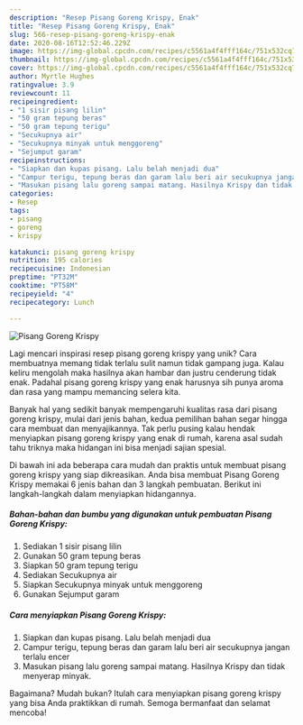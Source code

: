```yaml
---
description: "Resep Pisang Goreng Krispy, Enak"
title: "Resep Pisang Goreng Krispy, Enak"
slug: 566-resep-pisang-goreng-krispy-enak
date: 2020-08-16T12:52:46.229Z
image: https://img-global.cpcdn.com/recipes/c5561a4f4fff164c/751x532cq70/pisang-goreng-krispy-foto-resep-utama.jpg
thumbnail: https://img-global.cpcdn.com/recipes/c5561a4f4fff164c/751x532cq70/pisang-goreng-krispy-foto-resep-utama.jpg
cover: https://img-global.cpcdn.com/recipes/c5561a4f4fff164c/751x532cq70/pisang-goreng-krispy-foto-resep-utama.jpg
author: Myrtle Hughes
ratingvalue: 3.9
reviewcount: 11
recipeingredient:
- "1 sisir pisang lilin"
- "50 gram tepung beras"
- "50 gram tepung terigu"
- "Secukupnya air"
- "Secukupnya minyak untuk menggoreng"
- "Sejumput garam"
recipeinstructions:
- "Siapkan dan kupas pisang. Lalu belah menjadi dua"
- "Campur terigu, tepung beras dan garam lalu beri air secukupnya jangan terlalu encer"
- "Masukan pisang lalu goreng sampai matang. Hasilnya Krispy dan tidak menyerap minyak."
categories:
- Resep
tags:
- pisang
- goreng
- krispy

katakunci: pisang goreng krispy 
nutrition: 195 calories
recipecuisine: Indonesian
preptime: "PT32M"
cooktime: "PT58M"
recipeyield: "4"
recipecategory: Lunch

---
```



![Pisang Goreng Krispy](https://img-global.cpcdn.com/recipes/c5561a4f4fff164c/751x532cq70/pisang-goreng-krispy-foto-resep-utama.jpg)

Lagi mencari inspirasi resep pisang goreng krispy yang unik? Cara membuatnya memang tidak terlalu sulit namun tidak gampang juga. Kalau keliru mengolah maka hasilnya akan hambar dan justru cenderung tidak enak. Padahal pisang goreng krispy yang enak harusnya sih punya aroma dan rasa yang mampu memancing selera kita.



Banyak hal yang sedikit banyak mempengaruhi kualitas rasa dari pisang goreng krispy, mulai dari jenis bahan, kedua pemilihan bahan segar hingga cara membuat dan menyajikannya. Tak perlu pusing kalau hendak menyiapkan pisang goreng krispy yang enak di rumah, karena asal sudah tahu triknya maka hidangan ini bisa menjadi sajian spesial.


Di bawah ini ada beberapa cara mudah dan praktis untuk membuat pisang goreng krispy yang siap dikreasikan. Anda bisa membuat Pisang Goreng Krispy memakai 6 jenis bahan dan 3 langkah pembuatan. Berikut ini langkah-langkah dalam menyiapkan hidangannya.

<!--inarticleads1-->

##### Bahan-bahan dan bumbu yang digunakan untuk pembuatan Pisang Goreng Krispy:

1. Sediakan 1 sisir pisang lilin
1. Gunakan 50 gram tepung beras
1. Siapkan 50 gram tepung terigu
1. Sediakan Secukupnya air
1. Siapkan Secukupnya minyak untuk menggoreng
1. Gunakan Sejumput garam




<!--inarticleads2-->

##### Cara menyiapkan Pisang Goreng Krispy:

1. Siapkan dan kupas pisang. Lalu belah menjadi dua
1. Campur terigu, tepung beras dan garam lalu beri air secukupnya jangan terlalu encer
1. Masukan pisang lalu goreng sampai matang. Hasilnya Krispy dan tidak menyerap minyak.




Bagaimana? Mudah bukan? Itulah cara menyiapkan pisang goreng krispy yang bisa Anda praktikkan di rumah. Semoga bermanfaat dan selamat mencoba!

